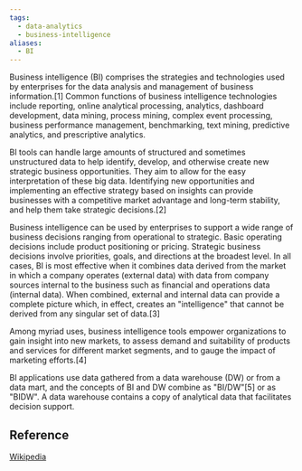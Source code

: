 ```yaml
---
tags:
  - data-analytics
  - business-intelligence
aliases:
  - BI
---
```

Business intelligence (BI) comprises the strategies and technologies used by enterprises for the data analysis and management of business information.[1] Common functions of business intelligence technologies include reporting, online analytical processing, analytics, dashboard development, data mining, process mining, complex event processing, business performance management, benchmarking, text mining, predictive analytics, and prescriptive analytics.

BI tools can handle large amounts of structured and sometimes unstructured data to help identify, develop, and otherwise create new strategic business opportunities. They aim to allow for the easy interpretation of these big data. Identifying new opportunities and implementing an effective strategy based on insights can provide businesses with a competitive market advantage and long-term stability, and help them take strategic decisions.[2]

Business intelligence can be used by enterprises to support a wide range of business decisions ranging from operational to strategic. Basic operating decisions include product positioning or pricing. Strategic business decisions involve priorities, goals, and directions at the broadest level. In all cases, BI is most effective when it combines data derived from the market in which a company operates (external data) with data from company sources internal to the business such as financial and operations data (internal data). When combined, external and internal data can provide a complete picture which, in effect, creates an "intelligence" that cannot be derived from any singular set of data.[3]

Among myriad uses, business intelligence tools empower organizations to gain insight into new markets, to assess demand and suitability of products and services for different market segments, and to gauge the impact of marketing efforts.[4]

BI applications use data gathered from a data warehouse (DW) or from a data mart, and the concepts of BI and DW combine as "BI/DW"[5] or as "BIDW". A data warehouse contains a copy of analytical data that facilitates decision support. 


## Reference
[Wikipedia](https://en.wikipedia.org/wiki/Business_intelligence)
